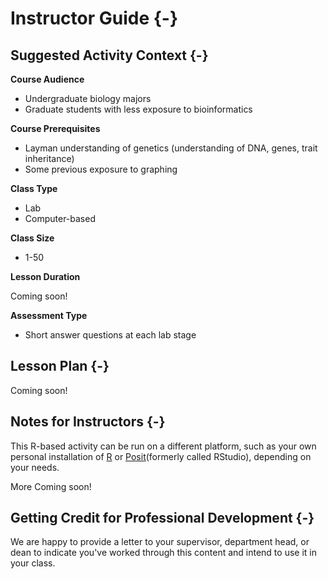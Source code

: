 # Instructor Guide {-}

## Suggested Activity Context {-}

**Course Audience**  

- Undergraduate biology majors
- Graduate students with less exposure to bioinformatics

**Course Prerequisites**  

- Layman understanding of genetics (understanding of DNA, genes, trait inheritance)
- Some previous exposure to graphing

**Class Type**  

- Lab
- Computer-based

**Class Size**  

- 1-50

**Lesson Duration**  

Coming soon!

**Assessment Type**  

- Short answer questions at each lab stage

## Lesson Plan  {-}

Coming soon!

## Notes for Instructors {-}

This R-based activity can be run on a different platform, such as your own personal installation of [R](https://www.r-project.org/) or [Posit](https://posit.co/)(formerly called RStudio), depending on your needs. 

More Coming soon!

## Getting Credit for Professional Development {-}

We are happy to provide a letter to your supervisor, department head, or dean to indicate you've worked through this content and intend to use it in your class.
